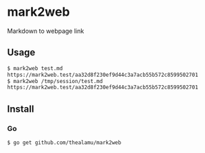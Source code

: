 # mark2web
Markdown to webpage link

## Usage
```sh
$ mark2web test.md
https://mark2web.test/aa32d8f230ef9d44c3a7acb55b572c8599502701
$ mark2web /tmp/session/test.md
https://mark2web.test/aa32d8f230ef9d44c3a7acb55b572c8599502701
```

## Install

### Go
```sh
$ go get github.com/thealamu/mark2web
```